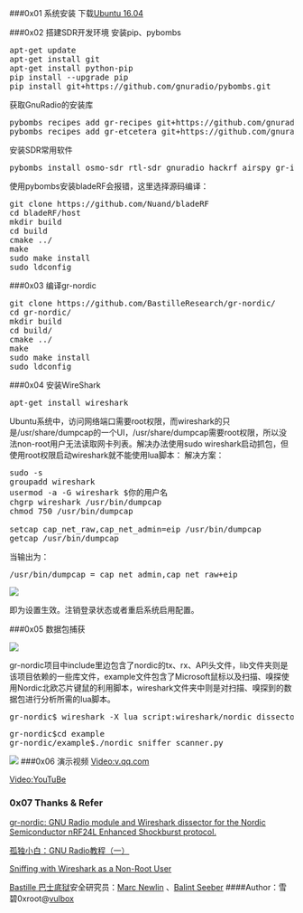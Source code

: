 ###0x01 系统安装
下载[Ubuntu 16.04](http://www.ubuntu.com/download/desktop)

###0x02 搭建SDR开发环境
安装pip、pybombs
<pre>
apt-get update
apt-get install git
apt-get install python-pip
pip install --upgrade pip
pip install git+https://github.com/gnuradio/pybombs.git
</pre>
获取GnuRadio的安装库
<pre>
pybombs recipes add gr-recipes git+https://github.com/gnuradio/gr-recipes.git  
pybombs recipes add gr-etcetera git+https://github.com/gnuradio/gr-etcetera.git
</pre>
安装SDR常用软件
<pre>
pybombs install osmo-sdr rtl-sdr gnuradio hackrf airspy gr-iqbal libosmo-dsp gr-osmosdr gqrx 
</pre>


使用pybombs安装bladeRF会报错，这里选择源码编译：
<pre>
git clone https://github.com/Nuand/bladeRF
cd bladeRF/host
mkdir build
cd build
cmake ../
make
sudo make install
sudo ldconfig
</pre>

###0x03 编译gr-nordic
<pre>
git clone https://github.com/BastilleResearch/gr-nordic/
cd gr-nordic/
mkdir build
cd build/
cmake ../
make
sudo make install
sudo ldconfig
</pre>

###0x04 安装WireShark
<pre>apt-get install wireshark</pre>

Ubuntu系统中，访问网络端口需要root权限，而wireshark的只是/usr/share/dumpcap的一个UI，/usr/share/dumpcap需要root权限，所以没法non-root用户无法读取网卡列表。解决办法使用sudo wireshark启动抓包，但使用root权限启动wireshark就不能使用lua脚本：
解决方案：
<pre>
sudo -s  
groupadd wireshark  
usermod -a -G wireshark $你的用户名  
chgrp wireshark /usr/bin/dumpcap  
chmod 750 /usr/bin/dumpcap 

setcap cap_net_raw,cap_net_admin=eip /usr/bin/dumpcap
getcap /usr/bin/dumpcap
</pre>
当输出为：
<pre>
/usr/bin/dumpcap = cap_net_admin,cap_net_raw+eip 
</pre>

![](http://image.3001.net/images/20160927/14749447459478.png)

即为设置生效。注销登录状态或者重启系统启用配置。

###0x05 数据包捕获

![](http://image.3001.net/images/20160927/14749450226613.png)

gr-nordic项目中include里边包含了nordic的tx、rx、API头文件，lib文件夹则是该项目依赖的一些库文件，example文件包含了Microsoft鼠标以及扫描、嗅探使用Nordic北欧芯片键鼠的利用脚本，wireshark文件夹中则是对扫描、嗅探到的数据包进行分析所需的lua脚本。
<pre>
gr-nordic$ wireshark -X lua_script:wireshark/nordic_dissector.lua -i lo -k -f udp
</pre>
<pre>
gr-nordic$cd example
gr-nordic/example$./nordic_sniffer_scanner.py
</pre>

![](http://image.3001.net/images/20160926/14748794773330.png)
###0x06 演示视频
[Video:v.qq.com](http://v.qq.com/x/page/x0322x7vcm4.html)

[Video:YouTuBe](https://www.youtube.com/watch?v=EsZNfhmIu64&feature=youtu.be)


### 0x07 Thanks & Refer
[gr-nordic: GNU Radio module and Wireshark dissector for the Nordic Semiconductor nRF24L Enhanced Shockburst protocol. ](https://github.com/BastilleResearch/gr-nordic/)

[孤独小白：GNU Radio教程（一）](http://www.white-alone.com/GNURadio%E6%95%99%E7%A8%8B_1/)

[Sniffing with Wireshark as a Non-Root User](http://packetlife.net/blog/2010/mar/19/sniffing-wireshark-non-root-user/)

[Bastille 巴士底狱](https://twitter.com/bastillenet)安全研究员：[Marc Newlin](https://twitter.com/marcnewlin)
、[Balint Seeber](https://twitter.com/spenchdotnet)
####Author：雪碧0xroot@[vulbox](https://www.vulbox.com/)



